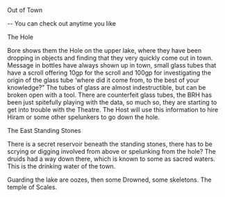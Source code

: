 Out of Town

-- You can check out anytime you like  

The Hole

Bore shows them the Hole on the upper lake, where they have been dropping in objects and finding that they very quickly come out in town. Message in bottles have always shown up in town, small glass tubes that have a scroll offering 10gp for the scroll and 100gp for investigating the origin of the glass tube ‘where did it come from, to the best of your knowledge?” The tubes of glass are almost indestructible, but can be broken open with a tool. There are counterfeit glass tubes, the BRH has been just spitefully playing with the data, so much so, they are starting to get into trouble with the Theatre. The Host will use this information to hire Hiram or some other spelunkers to go down the hole.


The East Standing Stones

There is a secret reservoir beneath the standing stones, there has to be scrying or digging involved from above or spelunking from the hole? The druids had a way down there, which is known to some as sacred waters. This is the drinking water of the town. 


Guarding the lake are oozes, then some Drowned, some skeletons. The temple of Scales.